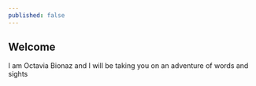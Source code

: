 ```yaml
---
published: false
---
```

## Welcome

I am Octavia Bionaz and I will be taking you on an adventure of words and sights
